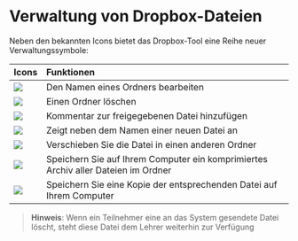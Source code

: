 # Verwaltung von Dropbox-Dateien

Neben den bekannten Icons bietet das Dropbox-Tool eine Reihe neuer Verwaltungssymbole:

| Icons | Funktionen |
| :--- | :--- |
| ![](../../.gitbook/assets/graphics272.png) | Den Namen eines Ordners bearbeiten |
| ![](../../.gitbook/assets/images205%20%281%29.png) | Einen Ordner löschen |
| ![](../../.gitbook/assets/graphics273.png) | Kommentar zur freigegebenen Datei hinzufügen |
| ![](../../.gitbook/assets/images207%20%281%29.png) | Zeigt neben dem Namen einer neuen Datei an |
| ![](../../.gitbook/assets/images208.png) | Verschieben Sie die Datei in einen anderen Ordner |
| ![](../../.gitbook/assets/images209.png) | Speichern Sie auf Ihrem Computer ein komprimiertes Archiv aller Dateien im Ordner |
| ![](../../.gitbook/assets/graphics274.png) | Speichern Sie eine Kopie der entsprechenden Datei auf Ihrem Computer |

> **Hinweis**: Wenn ein Teilnehmer eine an das System gesendete Datei löscht, steht diese Datei dem Lehrer weiterhin zur Verfügung